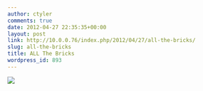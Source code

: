 ```yaml
---
author: ctyler
comments: true
date: 2012-04-27 22:35:35+00:00
layout: post
link: http://10.0.0.76/index.php/2012/04/27/all-the-bricks/
slug: all-the-bricks
title: ALL The Bricks
wordpress_id: 893
---
```


[![](http://miters.mit.edu/wp-content/uploads/2012/04/silicon.jpg)](http://miters.mit.edu/wp-content/uploads/2012/04/silicon.jpg)

